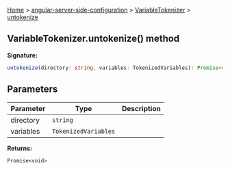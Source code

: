 [Home](./index) &gt; [angular-server-side-configuration](./angular-server-side-configuration.md) &gt; [VariableTokenizer](./angular-server-side-configuration.variabletokenizer.md) &gt; [untokenize](./angular-server-side-configuration.variabletokenizer.untokenize.md)

## VariableTokenizer.untokenize() method

<b>Signature:</b>

```typescript
untokenize(directory: string, variables: TokenizedVariables): Promise<void>;
```

## Parameters

|  Parameter | Type | Description |
|  --- | --- | --- |
|  directory | `string` |  |
|  variables | `TokenizedVariables` |  |

<b>Returns:</b>

`Promise<void>`

